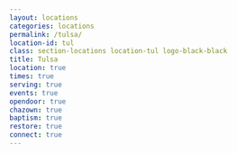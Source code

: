 ```yaml
---
layout: locations
categories: locations
permalink: /tulsa/
location-id: tul
class: section-locations location-tul logo-black-black
title: Tulsa
location: true
times: true
serving: true
events: true
opendoor: true
chazown: true
baptism: true
restore: true
connect: true
---
```

